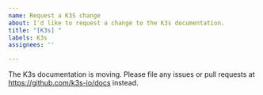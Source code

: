 ```yaml
---
name: Request a K3S change
about: I'd like to request a change to the K3s documentation.
title: "[K3s] "
labels: K3s
assignees: ''

---
```


The K3s documentation is moving. Please file any issues or pull requests at https://github.com/k3s-io/docs instead.
